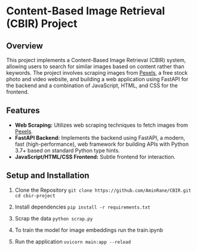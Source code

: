 # Content-Based Image Retrieval (CBIR) Project

## Overview

This project implements a Content-Based Image Retrieval (CBIR) system, allowing users to search for similar images based on content rather than keywords. The project involves scraping images from [Pexels](https://www.pexels.com), a free stock photo and video website, and building a web application using FastAPI for the backend and a combination of JavaScript, HTML, and CSS for the frontend.

## Features

- **Web Scraping:** Utilizes web scraping techniques to fetch images from [Pexels](https://www.pexels.com).
- **FastAPI Backend:** Implements the backend using FastAPI, a modern, fast (high-performance), web framework for building APIs with Python 3.7+ based on standard Python type hints.
- **JavaScript/HTML/CSS Frontend:** Subtle frontend for interaction.

## Setup and Installation
1. Clone the Repository
`git clone https://github.com/AminRane/CBIR.git
cd cbir-project`

2. Install dependencies
`pip install -r requirements.txt`

3. Scrap the data
`python scrap.py`

4. To train the model for image embeddings run the train.ipynb

5. Run the application
`uvicorn main:app --reload`
